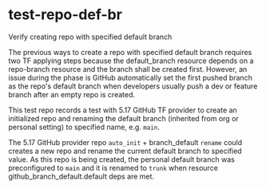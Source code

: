# test-repo-def-br

Verify creating repo with specified default branch

The previous ways to create a repo with specified default branch requires two TF applying steps because the
default_branch resource depends on a repo-branch resource and the branch shall be created first. However, an issue
during the phase is GitHub automatically set the first pushed branch as the repo's default branch when developers
usually push a dev or feature branch after an empty repo is created.

This test repo records a test with 5.17 GitHub TF provider to create an initialized repo and renaming the default
branch (inherited from org or personal setting) to specified name, e.g. `main`.

The 5.17 GitHub provider repo `auto_init` + branch_default `rename` could creates a new repo and rename
the current default branch to specified value. As this repo is being created, the personal default
branch was preconfigured to `main` and it is renamed to `trunk` when resource github_branch_default.default
deps are met.
